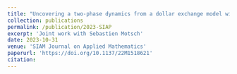 ```yaml
---
title: "Uncovering a two-phase dynamics from a dollar exchange model with bank and debt"
collection: publications
permalink: /publication/2023-SIAP
excerpt: 'Joint work with Sebastien Motsch'
date: 2023-10-31
venue: 'SIAM Journal on Applied Mathematics'
paperurl: 'https://doi.org/10.1137/22M1518621'
citation: 
---
```

